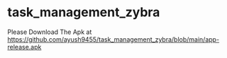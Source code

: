 # task_management_zybra
Please Download The Apk at https://github.com/ayush9455/task_management_zybra/blob/main/app-release.apk
